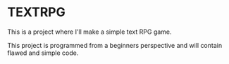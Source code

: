# TEXTRPG

This is a project where I'll make a simple text RPG game.

This project is programmed from a beginners perspective and will contain flawed and simple code.